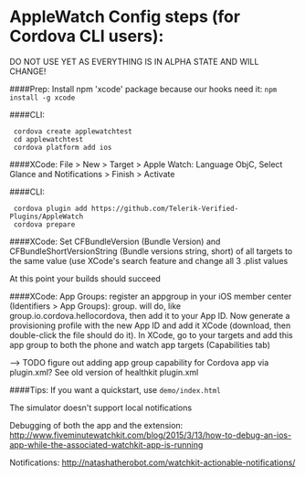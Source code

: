 AppleWatch Config steps (for Cordova CLI users):
================================================

DO NOT USE YET AS EVERYTHING IS IN ALPHA STATE AND WILL CHANGE!


####Prep:
  Install npm 'xcode' package because our hooks need it: `npm install -g xcode`

####CLI:
```
 cordova create applewatchtest
 cd applewatchtest
 cordova platform add ios
```

####XCode:
 File > New > Target > Apple Watch: Language ObjC, Select Glance and Notifications > Finish > Activate

####CLI:
```
 cordova plugin add https://github.com/Telerik-Verified-Plugins/AppleWatch
 cordova prepare
```

####XCode:
 Set CFBundleVersion (Bundle Version) and CFBundleShortVersionString (Bundle versions string, short) of all targets to the same value (use XCode's search feature and change all 3 .plist values


At this point your builds should succeed



####XCode:
 App Groups: register an appgroup in your iOS member center (Identifiers > App Groups): group.<packagename> will do, like group.io.cordova.hellocordova, then add it to your App ID. Now generate a provisioning profile with the new App ID and add it XCode (download, then double-click the file should do it). In XCode, go to your targets and add this app group to both the phone and watch app targets (Capabilities tab)

  --> TODO figure out adding app group capability for Cordova app via plugin.xml? See old version of healthkit plugin.xml



####Tips:
 If you want a quickstart, use `demo/index.html`

 The simulator doesn't support local notifications

 Debugging of both the app and the extension: http://www.fiveminutewatchkit.com/blog/2015/3/13/how-to-debug-an-ios-app-while-the-associated-watchkit-app-is-running

 Notifications: http://natashatherobot.com/watchkit-actionable-notifications/
